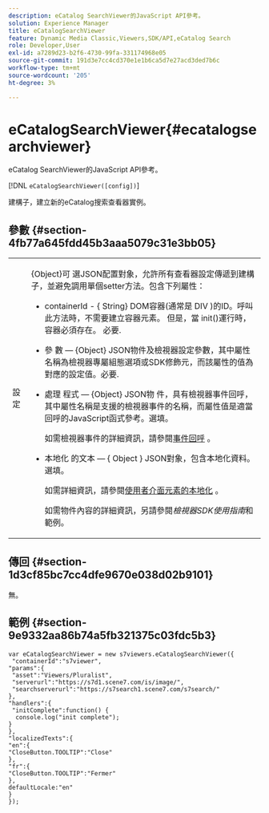 ```yaml
---
description: eCatalog SearchViewer的JavaScript API參考。
solution: Experience Manager
title: eCatalogSearchViewer
feature: Dynamic Media Classic,Viewers,SDK/API,eCatalog Search
role: Developer,User
exl-id: a7289d23-b2f6-4730-99fa-331174968e05
source-git-commit: 191d3e7cc4cd370e1e1b6ca5d7e27acd3ded7b6c
workflow-type: tm+mt
source-wordcount: '205'
ht-degree: 3%

---
```


# eCatalogSearchViewer{#ecatalogsearchviewer}

eCatalog SearchViewer的JavaScript API參考。

[!DNL `eCatalogSearchViewer([config])`]

建構子，建立新的eCatalog搜索查看器實例。

## 參數 {#section-4fb77a645fdd45b3aaa5079c31e3bb05}

<table id="table_896DFF34A68A403DB93A6D597461A573"> 
 <tbody> 
  <tr> 
   <td colname="col1"> <p> <span class="codeph"> <span class="varname"> 設定  </span> </span> </p> </td> 
   <td colname="col2"> <p> <span class="codeph"> {Object}可 </span> 選JSON配置對象，允許所有查看器設定傳遞到建構子，並避免調用單個setter方法。包含下列屬性： </p> <p> 
     <ul id="ul_266C711E8E75471E90C15F39A96A142F"> 
      <li id="li_71857BBD652243A094E936C2C8EA9702"> <p> <span class="codeph"> containerId  </span> -  <span class="codeph"> { </span> String} DOM容器(通常是 <span class="codeph"> DIV </span>)的ID。呼叫此方法時，不需要建立容器元素。 但是，當<span class="codeph"> init()</span>運行時，容器必須存在。 必要. </p> </li> 
      <li id="li_3D28979F04274AC9B507B33D4275FC3A"> <p> <span class="codeph"> 參 </span> 數 —  <span class="codeph"> {Object}  </span> JSON物件及檢視器設定參數，其中屬性名稱為檢視器專屬組態選項或SDK修飾元，而該屬性的值為對應的設定值。必要. </p> </li> 
      <li id="li_A40AC2167575415FB3383D070E27B9AB"> <p> <span class="codeph"> 處理 </span> 程式 —  <span class="codeph"> {Object} JSON物 </span> 件，具有檢視器事件回呼，其中屬性名稱是支援的檢視器事件的名稱，而屬性值是適當回呼的JavaScript函式參考。選填。 </p> <p>如需檢視器事件的詳細資訊，請參閱<a href="../../../c-html5-s7-aem-asset-viewers/c-html5-20-ecatalog-viewer-about/c-html5-20-ecatalog-viewer-event-callbacks.md#concept-0bf5ff877043468db58ac62a92d002b6" format="dita" scope="local">事件回呼</a> 。 </p> </li> 
      <li id="li_FE5B330E98834CB08C16FCA694F31BE3"> <p> <span class="codeph"> 本地化 </span> 的文本 — {  <span class="codeph"> Object  </span>} JSON對象，包含本地化資料。選填。 </p> <p>如需詳細資訊，請參閱<a href="../../../c-html5-s7-aem-asset-viewers/c-html5-20-ecatalog-viewer-about/c-html5-20-ecatalog-viewer-localization.md#concept-cbfc39344c494eb7b9f6a272cff0cc74" format="dita" scope="local">使用者介面元素的本地化</a> 。 </p> <p>如需物件內容的詳細資訊，另請參閱<i>檢視器SDK使用指南</i>和範例。 </p> </li> 
     </ul> </p> </td> 
  </tr> 
 </tbody> 
</table>

## 傳回 {#section-1d3cf85bc7cc4dfe9670e038d02b9101}

無。

## 範例 {#section-9e9332aa86b74a5fb321375c03fdc5b3}

```
var eCatalogSearchViewer = new s7viewers.eCatalogSearchViewer({ 
 "containerId":"s7viewer", 
"params":{ 
 "asset":"Viewers/Pluralist", 
 "serverurl":"https://s7d1.scene7.com/is/image/", 
 "searchserverurl":"https://s7search1.scene7.com/s7search/" 
}, 
"handlers":{ 
 "initComplete":function() { 
  console.log("init complete"); 
} 
}, 
"localizedTexts":{ 
"en":{ 
"CloseButton.TOOLTIP":"Close" 
}, 
"fr":{ 
"CloseButton.TOOLTIP":"Fermer" 
}, 
defaultLocale:"en" 
} 
});
```
